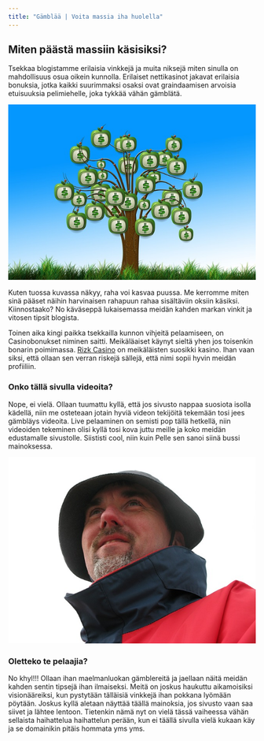 ```yaml
---
title: "Gämblää | Voita massia iha huolella"
---
```


## Miten päästä massiin käsisiksi?

Tsekkaa blogistamme erilaisia vinkkejä ja muita niksejä miten sinulla on mahdollisuus osua oikein kunnolla. Erilaiset nettikasinot jakavat erilaisia bonuksia, jotka kaikki suurimmaksi osaksi ovat graindaamisen arvoisia etuisuuksia pelimiehelle, joka tykkää vähän gämblätä. 

<img src="rahapuu.jpg" alt="Rahaa puussa">

Kuten tuossa kuvassa näkyy, raha voi kasvaa puussa. Me kerromme miten sinä pääset näihin harvinaisen rahapuun rahaa sisältäviin oksiin käsiksi. Kiinnostaako? No käväseppä lukaisemassa meidän kahden markan vinkit ja vitosen tipsit blogista. 

Toinen aika kingi paikka tsekkailla kunnon vihjeitä pelaamiseen, on Casinobonukset niminen saitti. Meikäläaiset käynyt sieltä yhen jos toisenkin bonarin poimimassa. <a href="http://casinobonukset.info/" title="Rizk Casino" target="_blank">Rizk Casino</a> on meikäläisten suosikki kasino. Ihan vaan siksi, että ollaan sen verran riskejä sällejä, että nimi sopii hyvin meidän profiiliin.  

### Onko tällä sivulla videoita?

Nope, ei vielä. Ollaan tuumattu kyllä, että jos sivusto nappaa suosiota isolla kädellä, niin me osteteaan jotain hyviä videon tekijöitä tekemään tosi jees gämbläys videoita. Live pelaaminen on semisti pop tällä hetkellä, niin videoiden tekeminen olisi kyllä tosi kova juttu meille ja koko meidän edustamalle sivustolle. Siististi cool, niin kuin Pelle sen sanoi siinä bussi mainoksessa.

<img src="visionaari.jpg" alt="Visionääri kattelee visiota">

### Oletteko te pelaajia?

No khyl!!! Ollaan ihan maelmanluokan gämblereitä ja jaellaan näitä meidän kahden sentin tipsejä ihan ilmaiseksi. Meitä on joskus haukuttu aikamoisiksi  visionääreiksi, kun pystytään tälläisiä vinkkejä ihan pokkana lyömään pöytään. Joskus kyllä aletaan näyttää täällä mainoksia, jos sivusto vaan saa siivet ja lähtee lentoon. Tietenkin nämä nyt on vielä tässä vaiheessa vähän sellaista haihattelua haihattelun perään, kun ei täällä sivulla vielä kukaan käy ja se domainikin pitäis hommata yms yms. 
